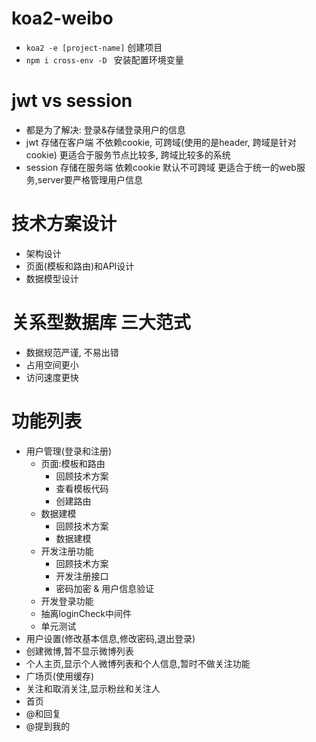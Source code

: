 # koa2-weibo
- `koa2 -e [project-name]` 创建项目
- `npm i cross-env -D `  安装配置环境变量


# jwt vs session
- 都是为了解决: 登录&存储登录用户的信息
- jwt 存储在客户端 不依赖cookie, 可跨域(使用的是header, 跨域是针对cookie) 更适合于服务节点比较多, 跨域比较多的系统
- session 存储在服务端 依赖cookie 默认不可跨域  更适合于统一的web服务,server要严格管理用户信息

# 技术方案设计
- 架构设计
- 页面(模板和路由)和API设计
- 数据模型设计

# 关系型数据库 三大范式
- 数据规范严谨, 不易出错
- 占用空间更小
- 访问速度更快

# 功能列表
- 用户管理(登录和注册)
    - 页面:模板和路由
        - 回顾技术方案
        - 查看模板代码
        - 创建路由
    - 数据建模
        - 回顾技术方案
        - 数据建模
    - 开发注册功能
        - 回顾技术方案
        - 开发注册接口
        - 密码加密 & 用户信息验证
    - 开发登录功能
    - 抽离loginCheck中间件
    - 单元测试
- 用户设置(修改基本信息,修改密码,退出登录)
- 创建微博,暂不显示微博列表
- 个人主页,显示个人微博列表和个人信息,暂时不做关注功能
- 广场页(使用缓存)
- 关注和取消关注,显示粉丝和关注人
- 首页
- @和回复
- @提到我的
